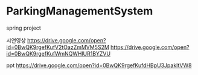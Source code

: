 # ParkingManagementSystem
spring project

시연영상
https://drive.google.com/open?id=0BwQK9rgefKufV2tOazZmMVM5S2M
https://drive.google.com/open?id=0BwQK9rgefKufWmNQWHlUR1BYZVU

ppt
https://drive.google.com/open?id=0BwQK9rgefKufdHBpU3JpakItVW8
